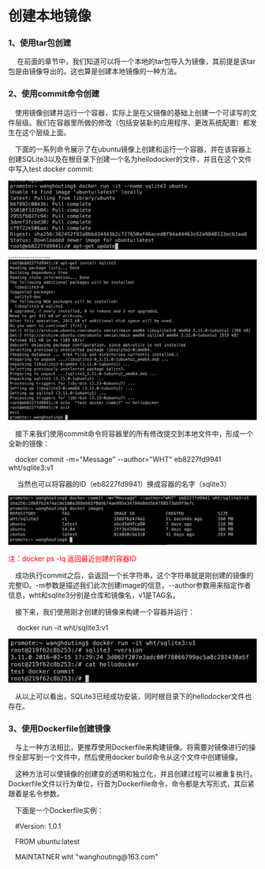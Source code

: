 <h1>创建本地镜像</h1>
<h3>1、使用tar包创建</h3>
<p>&emsp; 在前面的章节中，我们知道可以将一个本地的tar包导入为镜像，其前提是该tar包是由镜像导出的。这也算是创建本地镜像的一种方法。</p>
<h3>2、使用commit命令创建</h3>

<p>&emsp;使用镜像创建并运行一个容器，实际上是在父镜像的基础上创建一个可读写的文件层级。我们在容器里所做的修改（包括安装新的应用程序、更改系统配置）都发生在这个层级上面。</p>
<p>&emsp;下面的一系列命令展示了在ubuntu镜像上创建和运行一个容器，并在该容器上创建SQLite3以及在根目录下创建一个名为hellodocker的文件，并且在这个文件中写入test docker commit:</p>
<img src="./assets/31.png" />
.....................

<img src="./assets/32.png" />

<p>&emsp;接下来我们使用commit命令将容器里的所有修改提交到本地文件中，形成一个全新的镜像：</p>
<p>&emsp;docker commit -m="Message" --author="WHT" eb8227fd9941 wht/sqlite3:v1</p>
<p>&emsp; 当然也可以将容器的ID（eb8227fd9941）换成容器的名字（sqlite3）</p>
<img src="./assets/33.png" />

<font color="red">注：docker ps -lq 返回最近创建的容器ID </font>
<p>&emsp;成功执行commit之后，会返回一个长字符串，这个字符串就是刚创建的镜像的完整ID。-m参数是描述我们此次创建image的信息，--author参数用来指定作者信息，wht和sqlite3分别是仓库和镜像名，v1是TAG名。</p>
<p>&emsp;接下来，我们使用刚才创建的镜像来构建一个容器并运行：</p>
<p>&emsp; docker run -it wht/sqlite3:v1</p>
<img src="./assets/34.png" />

<p>&emsp;从以上可以看出，SQLite3已经成功安装，同时根目录下的hellodocker文件也存在。</p>
<h3>3、使用Dockerfile创建镜像</h3>
<p>&emsp;与上一种方法相比，更推荐使用Dockerfile来构建镜像。将需要对镜像进行的操作全部写到一个文件中，然后使用docker build命令从这个文件中创建镜像。</p>
<p>&emsp;这种方法可以使镜像的创建变的透明和独立化，并且创建过程可以被重复执行。Dockerfile文件以行为单位，行首为Dockerfile命令，命令都是大写形式，其后紧跟着是名令参数。</p>
<p>&emsp;下面是一个Dockerfile实例：</p>


<p>&emsp;#Version: 1.0.1</p>
<p>&emsp;FROM ubuntu:latest</p>
<p>&emsp;MAINTATNER wht "wanghouting@163.com" </p>
<p>&emsp;</p>
<p>&emsp;</p>

<p>&emsp;</p>

<p>&emsp;</p>

<p>&emsp;</p>
<p>&emsp;</p>
<p>&emsp;</p>
<p>&emsp;</p><p>&emsp;</p><p>&emsp;</p><p>&emsp;</p>
